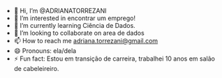 - 👋 Hi, I’m @ADRIANATORREZANI
- 👀 I’m interested in encontrar um emprego!
- 🌱 I’m currently learning Ciência de Dados.
- 💞️ I’m looking to collaborate on area de dados
- 📫 How to reach me adriana.torrezani@gmail.com
- 😄 Pronouns: ela/dela
- ⚡ Fun fact: Estou em transição de carreira, trabalhei 10 anos em salão de cabeleireiro.

<!---
ADRIANATORREZANI/ADRIANATORREZANI is a ✨ special ✨ repository because its `README.md` (this file) appears on your GitHub profile.
You can click the Preview link to take a look at your changes.
--->
